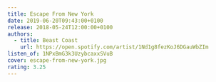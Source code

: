 ```yaml
---
title: Escape From New York
date: 2019-06-20T09:43:00+0100
release: 2018-05-24T12:00:00+0100
authors:
  - title: Beast Coast
    url: https://open.spotify.com/artist/1Nd1g8fezKoJ6DGauWbZIm
listen_of: 1NPxBmG3k3UzybcaxxSVuB
cover: escape-from-new-york.jpg
rating: 3.25
---
```


